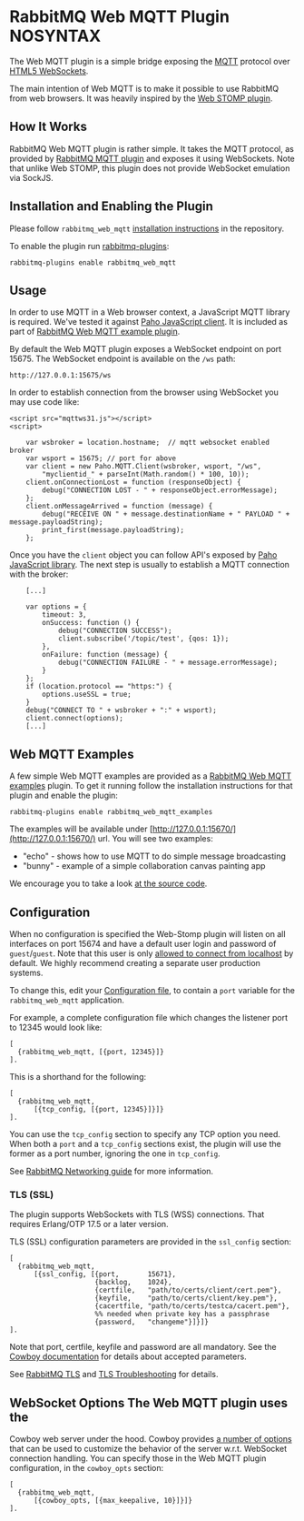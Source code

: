 <!--
Copyright (c) 2007-2016 Pivotal Software, Inc.

All rights reserved. This program and the accompanying materials
are made available under the terms of the under the Apache License, 
Version 2.0 (the "License”); you may not use this file except in compliance 
with the License. You may obtain a copy of the License at

http://www.apache.org/licenses/LICENSE-2.0

Unless required by applicable law or agreed to in writing, software
distributed under the License is distributed on an "AS IS" BASIS,
WITHOUT WARRANTIES OR CONDITIONS OF ANY KIND, either express or implied.
See the License for the specific language governing permissions and
limitations under the License.
-->
# RabbitMQ Web MQTT Plugin NOSYNTAX

The Web MQTT plugin is a simple bridge exposing the
[MQTT](http://mqtt.org/) protocol over [HTML5 WebSockets](https://en.wikipedia.org/wiki/WebSockets).

The main intention of Web MQTT is to make it possible to use RabbitMQ
from web browsers. It was heavily inspired by the [Web STOMP plugin](/web-stomp.html).

## <a id="rationale">How It Works</a>

RabbitMQ Web MQTT plugin is rather simple. It takes the MQTT protocol,
as provided by [RabbitMQ MQTT plugin](/mqtt.html) and exposes it using
WebSockets. Note that unlike Web STOMP, this plugin does not provide
WebSocket emulation via SockJS.


## <a id="iwm">Installation and Enabling the Plugin</a>

Please follow `rabbitmq_web_mqtt` [installation instructions](https://github.com/rabbitmq/rabbitmq-web-mqtt)
in the repository.

To enable the plugin run [rabbitmq-plugins](/man/rabbitmq-plugins.1.man.html):

    rabbitmq-plugins enable rabbitmq_web_mqtt

## <a id="usage">Usage</a>

In order to use MQTT in a Web browser context, a JavaScript MQTT
library is required. We've tested it against
[Paho JavaScript client](https://eclipse.org/paho/clients/js/).
It is included as part of [RabbitMQ Web MQTT example plugin](https://github.com/rabbitmq/rabbitmq-web-mqtt-examples).

By default the Web MQTT plugin exposes a WebSocket endpoint on port
15675. The WebSocket endpoint is available on the `/ws` path:

    http://127.0.0.1:15675/ws

In order to establish connection from the browser using WebSocket
you may use code like:

    <script src="mqttws31.js"></script>
    <script>

        var wsbroker = location.hostname;  // mqtt websocket enabled broker
        var wsport = 15675; // port for above
        var client = new Paho.MQTT.Client(wsbroker, wsport, "/ws",
            "myclientid_" + parseInt(Math.random() * 100, 10));
        client.onConnectionLost = function (responseObject) {
            debug("CONNECTION LOST - " + responseObject.errorMessage);
        };
        client.onMessageArrived = function (message) {
            debug("RECEIVE ON " + message.destinationName + " PAYLOAD " + message.payloadString);
            print_first(message.payloadString);
        };

Once you have the `client` object you can follow API's exposed by
[Paho JavaScript library](https://eclipse.org/paho/clients/js/). The next step is usually to establish a MQTT
connection with the broker:

        [...]

        var options = {
            timeout: 3,
            onSuccess: function () {
                debug("CONNECTION SUCCESS");
                client.subscribe('/topic/test', {qos: 1});
            },
            onFailure: function (message) {
                debug("CONNECTION FAILURE - " + message.errorMessage);
            }
        };
        if (location.protocol == "https:") {
            options.useSSL = true;
        }
        debug("CONNECT TO " + wsbroker + ":" + wsport);
        client.connect(options);
        [...]


## <a id="examples">Web MQTT Examples</a>

A few simple Web MQTT examples are provided as a
[RabbitMQ Web MQTT examples](https://github.com/rabbitmq/rabbitmq-web-stomp-examples)
plugin. To get it running follow the installation instructions for that plugin
and enable the plugin:

    rabbitmq-plugins enable rabbitmq_web_mqtt_examples

The examples will be available under
[http://127.0.0.1:15670/](http://127.0.0.1:15670/) url. You will see two examples:

 * "echo" - shows how to use MQTT to do simple message broadcasting
 * "bunny" - example of a simple collaboration canvas painting app

We encourage you to take a look [at the source code](https://github.com/rabbitmq/rabbitmq-web-mqtt-examples/tree/master/priv).

## <a id="config">Configuration</a>

When no configuration is specified the Web-Stomp plugin will listen on
all interfaces on port 15674 and have a default user login and password of
`guest`/`guest`. Note that this user is only [allowed to connect from localhost](/access-control.html) by default.
We highly recommend creating a separate user production systems.

To change this, edit your
[Configuration file](/configure.html#configuration-file),
to contain a `port` variable for the `rabbitmq_web_mqtt` application.

For example, a complete configuration file which changes the listener
port to 12345 would look like:

    [
      {rabbitmq_web_mqtt, [{port, 12345}]}
    ].

This is a shorthand for the following:

    [
      {rabbitmq_web_mqtt,
          [{tcp_config, [{port, 12345}]}]}
    ].

You can use the `tcp_config` section to specify any TCP option you need.
When both a `port` and a `tcp_config` sections exist, the plugin will
use the former as a port number, ignoring the one in `tcp_config`.

See [RabbitMQ Networking guide](/networking.html) for more information.


### TLS (SSL)

The plugin supports WebSockets with TLS (WSS) connections. That requires
Erlang/OTP 17.5 or a later version.

TLS (SSL) configuration parameters are provided in the `ssl_config` section:

    [
      {rabbitmq_web_mqtt,
          [{ssl_config, [{port,       15671},
                         {backlog,    1024},
                         {certfile,   "path/to/certs/client/cert.pem"},
                         {keyfile,    "path/to/certs/client/key.pem"},
                         {cacertfile, "path/to/certs/testca/cacert.pem"},
                         %% needed when private key has a passphrase
                         {password,   "changeme"}]}]}
    ].

Note that port, certfile, keyfile and password are all mandatory. See the [Cowboy documentation](https://github.com/rabbitmq/cowboy/blob/4b93c2d19a10e5d9cee207038103bb83f1ab9436/src/cowboy_ssl_transport.erl#L40)
for details about accepted parameters.

See [RabbitMQ TLS](/ssl.html) and [TLS Troubleshooting](/troubleshooting-ssl.html) for details.

## <a id="encoding">WebSocket Options</a> The Web MQTT plugin uses the
Cowboy web server under the hood.  Cowboy provides [a number of
options](http://ninenines.eu/docs/en/cowboy/1.0/manual/cowboy_protocol/)
that can be used to customize the behavior of the server
w.r.t. WebSocket connection handling. You can specify those in the Web
MQTT plugin configuration, in the `cowboy_opts` section:

    [
      {rabbitmq_web_mqtt,
          [{cowboy_opts, [{max_keepalive, 10}]}]}
    ].
